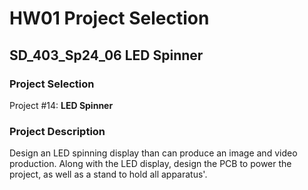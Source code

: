 # HW01 Project Selection

## SD_403_Sp24_06 LED Spinner

### Project Selection

Project #14: **LED Spinner**

### Project Description

Design an LED spinning display than can produce an image and video production. Along with the LED display, design the PCB to power the project, as well as a stand to hold all apparatus'.
